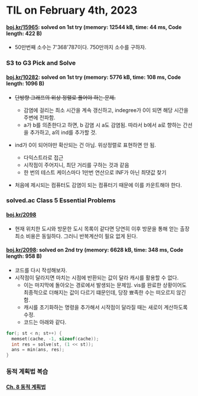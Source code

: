 # **TIL on February 4th, 2023**
#### [boj.kr/15965](../../../Problem%20Solving/boj/random%20defense/15965-02-04-2023.cpp): solved on 1st try (memory: 12544 kB, time: 44 ms, Code length: 422 B)
* 50만번째 소수는 7'368'787이다. 750만까지 소수를 구하자.


### S3 to G3 Pick and Solve
#### [boj.kr/10282](../../../Problem%20Solving/boj/random%20defense/10282-02-04-2023.cpp): solved on 1st try (memory: 5776 kB, time: 108 ms, Code length: 1096 B)
* ~~단방향 그래프의 위상 정렬로 풀어야 하는 문제.~~
  - 감염에 걸리는 최소 시간을 계속 갱신하고, indegree가 0이 되면 해당 시간을 주변에 전파함.
  - a가 b를 의존한다고 하면, b 감염 시 a도 감염됨. 따라서 b에서 a로 향하는 간선을 추가하고, a의 ind를 추가할 것.
  
* ind가 0이 되어야만 확산되는 건 아님. 위상정렬로 표현하면 안 됨.
  - 다익스트라로 접근
  - 시작점이 주어지니, 최단 거리를 구하는 것과 같음
  - 한 번의 테스트 케이스마다 1만번 연산으로 INF가 아닌 최댓값 찾기

* 처음에 제시되는 컴퓨터도 감염이 되는 컴퓨터기 때문에 이를 카운트해야 한다.


### solved.ac Class 5 Essential Problems
#### [boj.kr/2098](../../../Problem%20Solving/boj/solvedac/2098-02-03-2023.cpp)
* 현재 위치한 도시와 방문한 도시 목록이 같다면 당연히 이후 방문을 통해 얻는 출장 최소 비용은 동일하다. 그러니 반복계산이 필요 없게 된다.

#### [boj.kr/2098](../../../Problem%20Solving/boj/solvedac/2098-re-02-04-2023.cpp): solved on 2nd try (memory: 6628 kB, time: 348 ms, Code length: 958 B)
* 코드를 다시 작성해보자.
* 시작점이 달라지면 마치는 시점에 반환되는 값이 달라 캐시를 활용할 수 없다.
  - 이는 마지막에 돌아오는 경로에서 발생되는 문제임. vis를 완료한 상황이어도 최종적으로 더해지는 값이 다르기 떄문인데, 당장 뾰족한 수는 떠오르지 않긴 함.
  - 캐시를 초기화하는 명령을 추가해서 시작점이 달라질 때는 새로이 계산하도록 수정.
  - 코드는 아래와 같다.

```cpp
for(; st < n; st++) {
  memset(cache, -1, sizeof(cache));
  int res = solve(st, (1 << st));
  ans = min(ans, res);
}
```


### 동적 계획법 복습
#### [Ch. 8 동적 계획법](../../../Computer%20science/KooJongMan/ch8-02-04-2023.md)